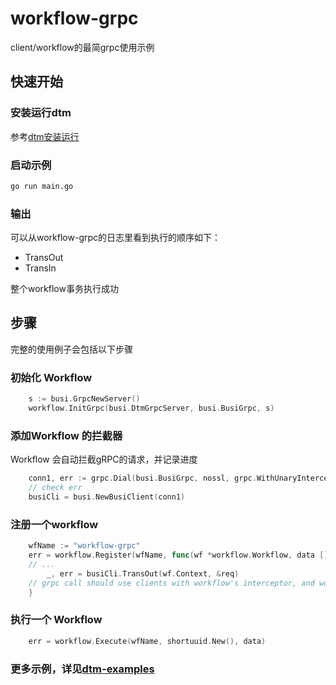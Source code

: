 # workflow-grpc
client/workflow的最简grpc使用示例

## 快速开始

### 安装运行dtm

参考[dtm安装运行](https://dtm.pub/guide/install.html)

### 启动示例

``` bash
go run main.go
```

### 输出

可以从workflow-grpc的日志里看到执行的顺序如下：

- TransOut
- TransIn

整个workflow事务执行成功

## 步骤
完整的使用例子会包括以下步骤

### 初始化 Workflow
``` Go
	s := busi.GrpcNewServer()
	workflow.InitGrpc(busi.DtmGrpcServer, busi.BusiGrpc, s)
```

### 添加Workflow 的拦截器
Workflow 会自动拦截gRPC的请求，并记录进度
``` Go
	conn1, err := grpc.Dial(busi.BusiGrpc, nossl, grpc.WithUnaryInterceptor(workflow.Interceptor))
	// check err
	busiCli = busi.NewBusiClient(conn1)
```

### 注册一个workflow
``` Go
	wfName := "workflow-grpc"
	err = workflow.Register(wfName, func(wf *workflow.Workflow, data []byte) error {
	// ...
		_, err = busiCli.TransOut(wf.Context, &req)
	// grpc call should use clients with workflow's interceptor, and workflow's Context
	}
```

### 执行一个 Workflow
``` Go
	err = workflow.Execute(wfName, shortuuid.New(), data)
```

### 更多示例，详见[dtm-examples](https://github.com/dtm-labs/dtm-examples)
